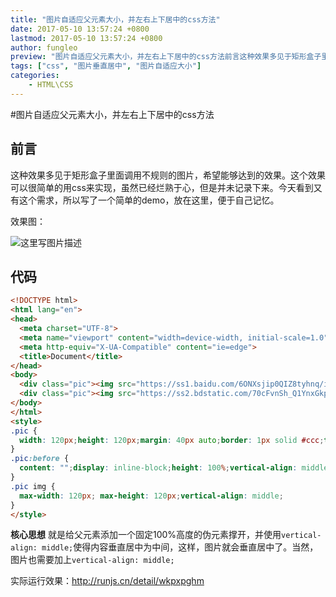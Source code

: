 ```yaml
---
title: "图片自适应父元素大小，并左右上下居中的css方法"
date: 2017-05-10 13:57:24 +0800
lastmod: 2017-05-10 13:57:24 +0800
author: fungleo
preview: "图片自适应父元素大小，并左右上下居中的css方法前言这种效果多见于矩形盒子里面调用不规则的图片，希望能够达到的效果。这个效果可以很简单的用css来实现，虽然已经烂熟于心，但是并未记录下来。今天看到又有这个需求，所以写了一个简单的demo，放在这里，便于自己记忆。效果图：代码<!DOCTYPEhtml><htmllang='en'><head><metacharset='UTF-8'>"
tags: ["css", "图片垂直居中", "图片自适应大小"]
categories:
    - HTML\CSS
---
```


#图片自适应父元素大小，并左右上下居中的css方法

## 前言

这种效果多见于矩形盒子里面调用不规则的图片，希望能够达到的效果。这个效果可以很简单的用css来实现，虽然已经烂熟于心，但是并未记录下来。今天看到又有这个需求，所以写了一个简单的demo，放在这里，便于自己记忆。

效果图：

![这里写图片描述](http://img.blog.csdn.net/20170510134937292?watermark/2/text/aHR0cDovL2Jsb2cuY3Nkbi5uZXQvRnVuZ0xlbw==/font/5a6L5L2T/fontsize/400/fill/I0JBQkFCMA==/dissolve/70/gravity/SouthEast)

## 代码

```html
<!DOCTYPE html>
<html lang="en">
<head>
  <meta charset="UTF-8">
  <meta name="viewport" content="width=device-width, initial-scale=1.0">
  <meta http-equiv="X-UA-Compatible" content="ie=edge">
  <title>Document</title>
</head>
<body>
  <div class="pic"><img src="https://ss1.baidu.com/6ONXsjip0QIZ8tyhnq/it/u=1438475101,354016904&fm=58" alt=""></div>
  <div class="pic"><img src="https://ss2.bdstatic.com/70cFvnSh_Q1YnxGkpoWK1HF6hhy/it/u=2201558756,12364836&fm=111&gp=0.jpg" alt=""></div>
</body>
</html>
<style>
.pic {
  width: 120px;height: 120px;margin: 40px auto;border: 1px solid #ccc;text-align: center;padding: 5px;
}
.pic:before {
  content: "";display: inline-block;height: 100%;vertical-align: middle;width: 0;
}
.pic img {
  max-width: 120px; max-height: 120px;vertical-align: middle;
}
</style>
```

**核心思想** 就是给父元素添加一个固定100%高度的伪元素撑开，并使用`vertical-align: middle;`使得内容垂直居中为中间，这样，图片就会垂直居中了。当然，图片也需要加上`vertical-align: middle;`

实际运行效果：http://runjs.cn/detail/wkpxpghm